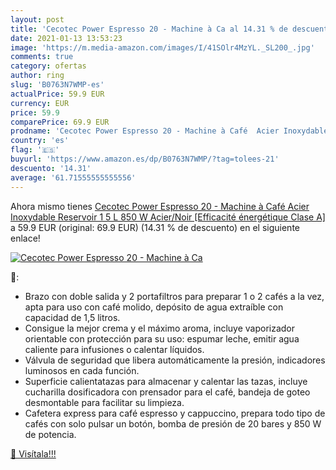 ```yaml
---
layout: post
title: 'Cecotec Power Espresso 20 - Machine à Ca al 14.31 % de descuento'
date: 2021-01-13 13:53:23
image: 'https://m.media-amazon.com/images/I/41SOlr4MzYL._SL200_.jpg'
comments: true
category: ofertas
author: ring
slug: 'B0763N7WMP-es'
actualPrice: 59.9 EUR
currency: EUR
price: 59.9
comparePrice: 69.9 EUR
prodname: 'Cecotec Power Espresso 20 - Machine à Café  Acier Inoxydable  Reservoir 1 5 L  850 W  Acier/Noir [Efficacité énergétique Clase A]'
country: 'es'
flag: '🇪🇸'
buyurl: 'https://www.amazon.es/dp/B0763N7WMP/?tag=tolees-21'
descuento: '14.31'
average: '61.71555555555556'
---
```


Ahora mismo tienes [Cecotec Power Espresso 20 - Machine à Café  Acier Inoxydable  Reservoir 1 5 L  850 W  Acier/Noir [Efficacité énergétique Clase A]](https://www.amazon.es/dp/B0763N7WMP/?tag=tolees-21) a 59.9 EUR (original: 69.9 EUR) (14.31 %  de descuento) en el siguiente enlace!

[![Cecotec Power Espresso 20 - Machine à Ca](https://m.media-amazon.com/images/I/41SOlr4MzYL._SL200_.jpg)](https://www.amazon.es/dp/B0763N7WMP/?tag=tolees-21)

🔎:

- Brazo con doble salida y 2 portafiltros para preparar 1 o 2 cafés a la vez, apta para uso con café molido, depósito de agua extraíble con capacidad de 1,5 litros.
- Consigue la mejor crema y el máximo aroma, incluye vaporizador orientable con protección para su uso: espumar leche, emitir agua caliente para infusiones o calentar líquidos.
- Válvula de seguridad que libera automáticamente la presión, indicadores luminosos en cada función.
- Superficie calientatazas para almacenar y calentar las tazas, incluye cucharilla dosificadora con prensador para el café, bandeja de goteo desmontable para facilitar su limpieza.
- Cafetera express para café espresso y cappuccino, prepara todo tipo de cafés con solo pulsar un botón, bomba de presión de 20 bares y 850 W de potencia.

[🛒 Visítala!!!](https://www.amazon.es/dp/B0763N7WMP/?tag=tolees-21)
